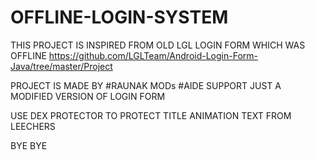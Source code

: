 # OFFLINE-LOGIN-SYSTEM

THIS PROJECT IS INSPIRED FROM OLD LGL LOGIN FORM WHICH WAS OFFLINE 
https://github.com/LGLTeam/Android-Login-Form-Java/tree/master/Project

PROJECT IS MADE BY
#RAUNAK MODs
#AIDE SUPPORT
JUST A MODIFIED VERSION OF LOGIN FORM 

USE DEX PROTECTOR TO PROTECT TITLE ANIMATION TEXT FROM LEECHERS

BYE BYE

